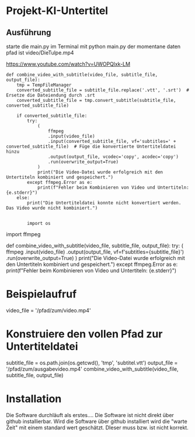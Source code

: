 # Projekt-KI-Untertitel


## Ausführung
starte die main.py im Terminal mit python main.py
der momentane daten pfad ist video/DieTulpe.mp4

https://www.youtube.com/watch?v=UWOPQlxk-LM


    def combine_video_with_subtitle(video_file, subtitle_file, output_file):
        tmp = TempFileManager
        converted_subtitle_file = subtitle_file.replace('.vtt', '.srt')  # Ersetze die Dateiendung durch .srt
        converted_subtitle_file = tmp.convert_subtitle(subtitle_file, converted_subtitle_file)
    
        if converted_subtitle_file:
            try:
                (
                    ffmpeg
                    .input(video_file)
                    .input(converted_subtitle_file, vf='subtitles=' + converted_subtitle_file)  # Füge die konvertierte Untertiteldatei hinzu
                    .output(output_file, vcodec='copy', acodec='copy')
                    .run(overwrite_output=True)
                )
                print("Die Video-Datei wurde erfolgreich mit den Untertiteln kombiniert und gespeichert.")
            except ffmpeg.Error as e:
                print(f"Fehler beim Kombinieren von Video und Untertiteln: {e.stderr}")
        else:
            print("Die Untertiteldatei konnte nicht konvertiert werden. Das Video wurde nicht kombiniert.")


            import os
import ffmpeg

def combine_video_with_subtitle(video_file, subtitle_file, output_file):
    try:
        (
            ffmpeg
            .input(video_file)
            .output(output_file, vf=f'subtitles={subtitle_file}')
            .run(overwrite_output=True)
        )
        print("Die Video-Datei wurde erfolgreich mit den Untertiteln kombiniert und gespeichert.")
    except ffmpeg.Error as e:
        print(f"Fehler beim Kombinieren von Video und Untertiteln: {e.stderr}")

# Beispielaufruf
video_file = '/pfad/zum/video.mp4'
# Konstruiere den vollen Pfad zur Untertiteldatei
subtitle_file = os.path.join(os.getcwd(), 'tmp', 'subtitel.vtt')
output_file = '/pfad/zum/ausgabevideo.mp4'
combine_video_with_subtitle(video_file, subtitle_file, output_file)

# Installation
Die Software durchläuft als erstes....
Die Software ist nicht direkt über github installierbar. Wird die Software über github installiert wird die "warte Zeit" mit einem standard wert geschätzt. DIeser muss bzw. ist nicht korrekt.

